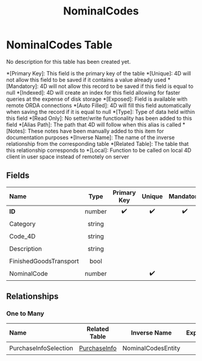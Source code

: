 ﻿---
layout: default
title: NominalCodes
parent: Tables
---
# NominalCodes Table
No description for this table has been created yet.

*[Primary Key]: This field is the primary key of the table
*[Unique]: 4D will not allow this field to be saved if it contains a value already used
*[Mandatory]: 4D will not allow this record to be saved if this field is equal to null
*[Indexed]: 4D will create an index for this field allowing for faster queries at the expense of disk storage
*[Exposed]: Field is available with remote ORDA connections
*[Auto Filled]: 4D will fill this field automatically when saving the record if it is equal to null
*[Type]: Type of data held within this field
*[Read Only]: No setter/write functionality has been added to this field
*[Alias Path]: The path that 4D will follow when this alias is called
*[Notes]: These notes have been manually added to this item for documentation purposes
*[Inverse Name]: The name of the inverse relationship from the corresponding table
*[Related Table]: The table that this relationship corresponds to
*[Local]: Function to be called on local 4D client in user space instead of remotely on server
## Fields

|Name|Type|Primary Key|Unique|Mandatory|Indexed|Exposed|Auto Filled|Notes|
|:---|:---:|:---:|:---:|:---:|:---:|:---:|:---:|:---:|
|**ID**|number|✔️|✔️|✔️|✔️|✔️|✔️||
|Category|string|||||✔️|||
|Code_4D|string|||||✔️|||
|Description|string|||||✔️|||
|FinishedGoodsTransport|bool||||✔️|✔️|||
|NominalCode|number||✔️||✔️|✔️|||

## Relationships

### One to Many

|Name|Related Table|Inverse Name|Exposed|Notes|
|:---|:---:|:---:|:---:|:---:|
|PurchaseInfoSelection|[PurchaseInfo](PurchaseInfo.md)|NominalCodesEntity|✔️||